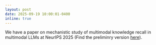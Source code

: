 ```yaml
---
layout: post
date: 2025-09-19 10:00:01-0400
inline: true
---
```


We have a paper on mechanistic study of multimodal knowledge recall in multimodal LLMs at NeurIPS 2025 (Find the preliminry  version [here](https://openreview.net/forum?id=VUhRdZp8ke)).
